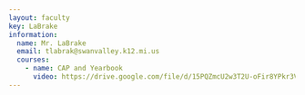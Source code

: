 ```yaml
---
layout: faculty
key: LaBrake
information:
  name: Mr. LaBrake
  email: tlabrak@swanvalley.k12.mi.us
  courses:
    - name: CAP and Yearbook
      video: https://drive.google.com/file/d/15PQZmcU2w3T2U-oFir8YPkr3VzlNgDl0/preview
---
```

